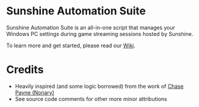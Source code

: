 # Sunshine Automation Suite
Sunshine Automation Suite is an all-in-one script that manages your Windows PC settings during game streaming sessions hosted by Sunshine.

To learn more and get started, please read our <a href="https://github.com/patrick-theprogrammer/SunshineAutomationSuite/wiki/SunshineAutomationSuite-Wiki">Wiki</a>.

# Credits
- Heavily inspired (and some logic borrowed) from the work of <a href="https://github.com/Nonary">Chase Payne (Nonary)</a>
- See source code comments for other more minor attributions
